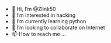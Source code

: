 - 👋 Hi, I’m @Zlink50
- 👀 I’m interested in hacking
- 🌱 I’m currently learning python
- 💞️ I’m looking to collaborate on Internet
- 📫 How to reach me ...

<!---
Zlink50/Zlink50 is a ✨ special ✨ repository because its `README.md` (this file) appears on your GitHub profile.
You can click the Preview link to take a look at your changes.
--->

